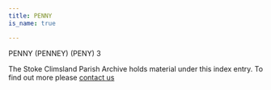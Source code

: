 ```yaml
---
title: PENNY
is_name: true

---
```


PENNY (PENNEY) (PENY) 3


The Stoke Climsland Parish Archive holds material under this index entry. To find out more please [contact us](/contact/)
